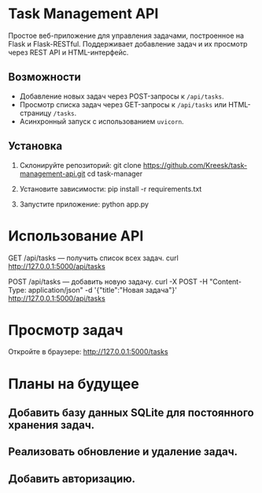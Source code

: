 # Task Management API

Простое веб-приложение для управления задачами, построенное на Flask и Flask-RESTful. Поддерживает добавление задач и их просмотр через REST API и HTML-интерфейс.

## Возможности
- Добавление новых задач через POST-запросы к `/api/tasks`.
- Просмотр списка задач через GET-запросы к `/api/tasks` или HTML-страницу `/tasks`.
- Асинхронный запуск с использованием `uvicorn`.

## Установка
1. Склонируйте репозиторий:
   git clone https://github.com/Kreesk/task-management-api.git
   cd task-manager

2. Установите зависимости:
    pip install -r requirements.txt

3. Запустите приложение:
    python app.py

# Использование API

GET /api/tasks — получить список всех задач.
    curl http://127.0.0.1:5000/api/tasks

POST /api/tasks — добавить новую задачу.
    curl -X POST -H "Content-Type: application/json" -d '{"title":"Новая задача"}' http://127.0.0.1:5000/api/tasks

# Просмотр задач
Откройте в браузере: http://127.0.0.1:5000/tasks

# Планы на будущее
## Добавить базу данных SQLite для постоянного хранения задач.

## Реализовать обновление и удаление задач.

## Добавить авторизацию.










